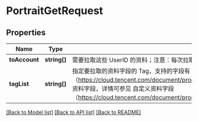 # PortraitGetRequest

## Properties
Name | Type | Description | Notes
------------ | ------------- | ------------- | -------------
**toAccount** | **string[]** | 需要拉取这些 UserID 的资料；注意：每次拉取的用户数不得超过100，避免因回包数据量太大以致回包失败 | 
**tagList** | **string[]** | 指定要拉取的资料字段的 Tag，支持的字段有：1. 标配资料字段，详情可参见 标配资料字段（https://cloud.tencent.com/document/product/269/1500#.E6.A0.87.E9.85.8D.E8.B5.84.E6.96.99.E5.AD.97.E6.AE.B5） 2. 自定义资料字段，详情可参见 自定义资料字段（https://cloud.tencent.com/document/product/269/1500#.E8.87.AA.E5.AE.9A.E4.B9.89.E8.B5.84.E6.96.99.E5.AD.97.E6.AE.B5） | 

[[Back to Model list]](../README.md#documentation-for-models) [[Back to API list]](../README.md#documentation-for-api-endpoints) [[Back to README]](../README.md)


